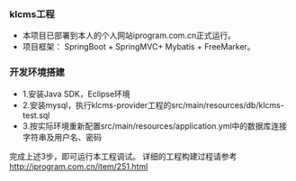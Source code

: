 ### klcms工程
- 本项目已部署到本人的个人网站iprogram.com.cn正式运行。
- 项目框架： SpringBoot + SpringMVC+ Mybatis + FreeMarker。


### 开发环境搭建
- 1.安装Java SDK，Eclipse环境
- 2.安装mysql，执行klcms-provider工程的src/main/resources/db/klcms-test.sql
- 3.按实际环境重新配置src/main/resources/application.yml中的数据库连接字符串及用户名、密码

完成上述3步，即可运行本工程调试。
详细的工程构建过程请参考 http://iprogram.com.cn/item/251.html